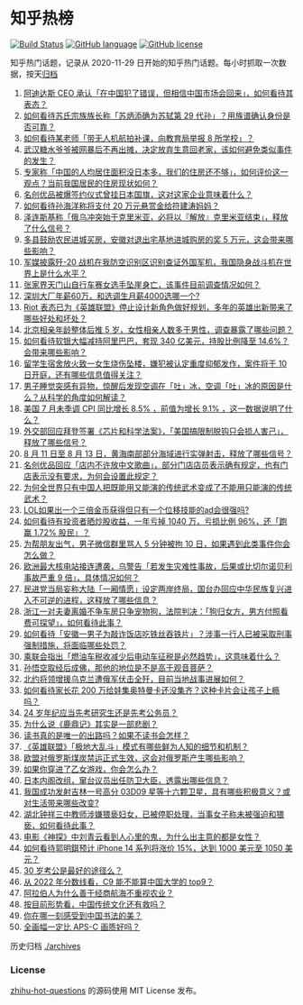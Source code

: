 # 知乎热榜
[![Build Status](https://github.com/ToWeLong/zhihu-hot-questions/workflows/CI/badge.svg)](https://github.com/ToWeLong/zhihu-hot-questions/actions)
[![GitHub language](https://img.shields.io/badge/language-golang-orange.svg)](https://golang.org/)
[![GitHub license](https://img.shields.io/github/license/ToWeLong/zhihu-hot-questions)](https://github.com/ToWeLong/zhihu-hot-questions/blob/main/LICENSE)

知乎热门话题，记录从 2020-11-29 日开始的知乎热门话题。每小时抓取一次数据，按天[归档](./archives)

<!-- BEGIN -->

1. [阿迪达斯 CEO 承认「在中国犯了错误，但相信中国市场会回来」，如何看待其表态？](https://www.zhihu.com/question/547831980)
1. [如何看待苏氏宗族族长称「苏炳添确为苏轼第 29 代孙」？用族谱确认身份是否可靠？](https://www.zhihu.com/question/547855971)
1. [如何看待某老师「带无人机航拍补课，向教育局举报 8 所学校」？](https://www.zhihu.com/question/547854209)
1. [武汉糖水爷爷被网暴后不再出摊，决定放弃生意回老家，该如何避免类似事件的发生？](https://www.zhihu.com/question/547660649)
1. [专家称「中国的人均居住面积没日本多，我们的住房还不够」，如何评价这一观点？当前我国居民的住房现状如何？](https://www.zhihu.com/question/547816178)
1. [名创优品被爆签约仪式曾挂日本国旗，这对这家企业意味着什么？](https://www.zhihu.com/question/547841133)
1. [如何看待孙海洋称将支付 20 万元悬赏金给符建涛妈妈？](https://www.zhihu.com/question/547891440)
1. [泽连斯基称「俄乌冲突始于克里米亚，必将以『解放』克里米亚结束」，释放了什么信号？](https://www.zhihu.com/question/547862613)
1. [多县鼓励农民进城买房，安徽对退出宅基地进城购房的奖 5 万元，这会带来哪些影响？](https://www.zhihu.com/question/547909980)
1. [军媒披露歼-20 战机在我防空识别区识别查证外国军机，我国隐身战斗机在世界上是什么水平？](https://www.zhihu.com/question/547776260)
1. [张家界天门山自行车赛女选手坠崖身亡，该事件目前调查情况如何？](https://www.zhihu.com/question/547581392)
1. [深圳大厂年薪60万，和选调生月薪4000选哪一个?](https://www.zhihu.com/question/506044017)
1. [Riot 表态已为《英雄联盟》停止设计新角色做好规划，多年的英雄出新带来了哪些好处和坏处？](https://www.zhihu.com/question/546932123)
1. [北京相亲年龄整体后推 5 岁，女性相亲人数多于男性，调查暴露了哪些问题？](https://www.zhihu.com/question/546903853)
1. [如何看待软银大幅减持阿里巴巴，套现 340 亿美元，持股比例降至 14.6%？会带来哪些影响？](https://www.zhihu.com/question/547838949)
1. [留学生宿舍放火致一女生烧伤坠楼，嫌犯被认定重度抑郁发作，案件将于 10 日开庭，还有哪些信息值得关注？](https://www.zhihu.com/question/547787374)
1. [男子睡觉突感有异物，惊醒后发现空调在「吐」冰，空调「吐」冰的原因是什么？从科学的角度如何解读？](https://www.zhihu.com/question/546903901)
1. [美国 7 月未季调 CPI 同比增长 8.5% ，前值为增长 9.1% ，这一数据说明了什么？](https://www.zhihu.com/question/547850011)
1. [外交部回应拜登签署《芯片和科学法案》，「美国搞限制脱钩只会损人害己」，释放了哪些信号？](https://www.zhihu.com/question/547814989)
1. [8 月 11 日至 8 月 13 日，黄海南部部分海域进行实弹射击，释放了哪些信号？](https://www.zhihu.com/question/547897275)
1. [名创优品回应「店内不许放中文歌曲」，部分门店店员表示确有规定，也有门店表示没有要求，为何会设置此规定？](https://www.zhihu.com/question/547805227)
1. [为何全世界只有中国人把既能用又能演的传统武术变成了不能用只能演的传统武术？](https://www.zhihu.com/question/547589700)
1. [LOL如果出一个三倍金币获得但只有一个位移技能的ad会很强吗?](https://www.zhihu.com/question/540878084)
1. [如何看待有投资者晒炒股收益，一年亏掉 1040 万，亏损比例 96%，还「跑赢 1.72% 股民」？](https://www.zhihu.com/question/547897107)
1. [为帮朋友出气，男子微信群里骂人 5 分钟被拘 10 日，如果遇到此类事件你会怎么做？](https://www.zhihu.com/question/547818712)
1. [欧洲最大核电站接连遭袭，乌警告「若发生灾难性事故，后果或比切尔诺贝利事故严重 9 倍」，具体情况如何？](https://www.zhihu.com/question/547808617)
1. [民进党当局妄称大陆「一厢情愿」设定两岸终局，国台办回应中华民族复兴进入不可逆的进程，这释放了哪些信息？](https://www.zhihu.com/question/547932961)
1. [浙江一对夫妻离婚不争车房只争宠物狗，法院判决：「狗归女方，男方付照看费可探望」，如何看待此事？](https://www.zhihu.com/question/547916945)
1. [如何看待「安徽一男子为敲诈饭店吃铁丝吞铁片」？涉事一行人已被采取刑事强制措施，将面临哪些处罚？](https://www.zhihu.com/question/547816251)
1. [乘联会指出「燃油车税收减少后电动车征税是必然趋势」，这意味着什么？](https://www.zhihu.com/question/547629618)
1. [孙悟空取经后成佛，那他的地位是不是高于观音菩萨？](https://www.zhihu.com/question/546982893)
1. [北约将领增援乌克兰遭俄军伏击全歼，目前当地战事进展如何？](https://www.zhihu.com/question/547791788)
1. [如何看待家长花 200 万给娃集奥特曼卡还没集齐？这种卡片会让孩子上瘾吗？](https://www.zhihu.com/question/547821551)
1. [24 岁年纪应当先考研究生还是先考公务员？](https://www.zhihu.com/question/541939778)
1. [为什么说《鹿鼎记》其实是一部悲剧？](https://www.zhihu.com/question/432025925)
1. [读书真的是唯一的出路吗？如果不读书会怎样？](https://www.zhihu.com/question/547890967)
1. [《英雄联盟》「极地大乱斗」模式有哪些鲜为人知的细节和机制？](https://www.zhihu.com/question/544544809)
1. [欧盟对俄罗斯煤炭禁运正式生效，这会对俄罗斯产生哪些影响？](https://www.zhihu.com/question/547892185)
1. [如果你穿进了乙女游戏，你会怎么办？](https://www.zhihu.com/question/511876153)
1. [日本内阁改组，窜台议员出任防卫大臣，透露出哪些信息？](https://www.zhihu.com/question/547899318)
1. [我国成功发射吉林一号高分 03D09 星等十六颗卫星，具有哪些积极意义？或对生活带来哪些改变?](https://www.zhihu.com/question/547793769)
1. [湖北钟祥三中教师涉嫌猥亵妇女，已被停职处理，当事女子称未被强迫和猥亵，如何看待此事？](https://www.zhihu.com/question/547801068)
1. [电影《神探》中刘青云看到人心里的鬼，为什么出主意的都是女性？](https://www.zhihu.com/question/20685563)
1. [如何看待郭明錤预计 iPhone 14 系列将涨价 15%，达到 1000 美元至 1050 美元？](https://www.zhihu.com/question/547907778)
1. [30 岁考公是最好的途径么？](https://www.zhihu.com/question/546863591)
1. [从 2022 年分数线看，C9 能不能算中国大学的 top9？](https://www.zhihu.com/question/547041677)
1. [阿拉伯人为什么善于经商航海不重视农业？](https://www.zhihu.com/question/545471572)
1. [按目前形势看，中国传统文化还有救吗？](https://www.zhihu.com/question/546083481)
1. [你在哪一刻感受到中国书法的美？](https://www.zhihu.com/question/386131103)
1. [全画幅一定比 APS-C 画质好吗？](https://www.zhihu.com/question/547640453)

<!-- END -->

历史归档 [./archives](./archives)


### License
[zhihu-hot-questions](https://github.com/towelong/zhihu-hot-questions) 的源码使用 MIT License 发布。